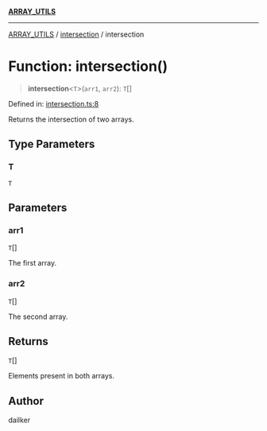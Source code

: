 [**ARRAY_UTILS**](../../README.md)

***

[ARRAY_UTILS](../../README.md) / [intersection](../README.md) / intersection

# Function: intersection()

> **intersection**\<`T`\>(`arr1`, `arr2`): `T`[]

Defined in: [intersection.ts:8](https://github.com/dailker/everyutil/blob/669c80948347059212c7a0ef09fd720ca9b1c411/src/array/intersection.ts#L8)

Returns the intersection of two arrays.

## Type Parameters

### T

`T`

## Parameters

### arr1

`T`[]

The first array.

### arr2

`T`[]

The second array.

## Returns

`T`[]

Elements present in both arrays.

## Author

dailker
